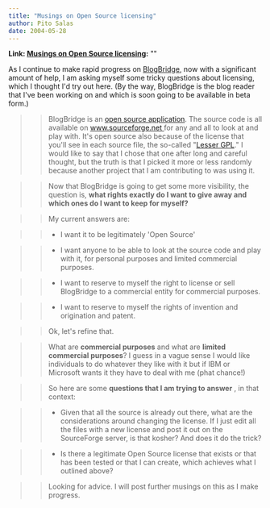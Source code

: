 ```yaml
---
title: "Musings on Open Source licensing"
author: Pito Salas
date: 2004-05-28
---
```


**Link: [Musings on Open Source licensing](None):** ""

As I continue to make rapid progress on
[BlogBridge](<http://www.blogbridge.com/>), now with a significant amount of
help, I am asking myself some tricky questions about licensing, which I
thought I'd try out here. (By the way, BlogBridge is the blog reader that I've
been working on and which is soon going to be available in beta form.)

>>

>> BlogBridge is an [open source
application](<http://opensource.org/docs/definition.php>). The source code is
all available on [www.sourceforge.net
](<https://sourceforge.net/projects/blogbridge/>)for any and all to look at
and play with. It's open source also because of the license that you'll see in
each source file, the so-called "[Lesser
GPL](<http://opensource.org/licenses/lgpl-license.php>)." I would like to say
that I chose that one after long and careful thought, but the truth is that I
picked it more or less randomly because another project that I am contributing
to was using it.

>>

>> Now that BlogBridge is going to get some more visibility, the question is,
**what rights exactly do I want to give away and which ones do I want to keep
for myself?**

>>

>> My current answers are:

>>

>>   * I want it to be legitimately 'Open Source'

>>   * I want anyone to be able to look at the source code and play with it,
for personal purposes and limited commercial purposes.

>>   * I want to reserve to myself the right to license or sell BlogBridge to
a commercial entity for commercial purposes.

>>   * I want to reserve to myself the rights of invention and origination and
patent.

>>

>>

>> Ok, let's refine that.

>>

>> What are **commercial purposes** and what are **limited commercial
purposes**? I guess in a vague sense I would like individuals to do whatever
they like with it but if IBM or Microsoft wants it they have to deal with me
(phat chance!)

>>

>> So here are some **questions that I am trying to answer** , in that
context:

>>

>>   * Given that all the source is already out there, what are the
considerations around changing the license. If I just edit all the files with
a new license and post it out on the SourceForge server, is that kosher? And
does it do the trick?

>>   * Is there a legitimate Open Source license that exists or that has been
tested or that I can create, which achieves what I outlined above?

>>

>>

>> Looking for advice. I will post further musings on this as I make progress.


